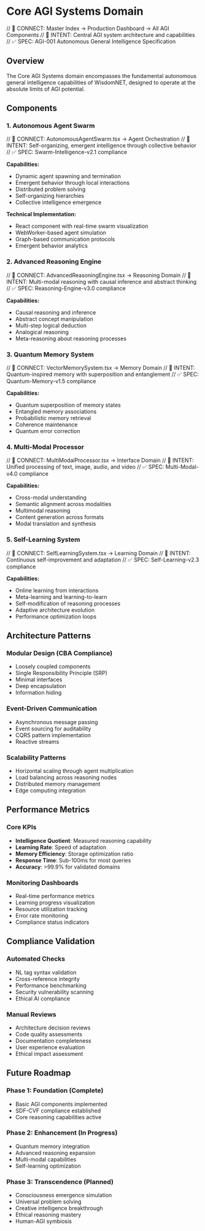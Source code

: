 # Core AGI Systems Domain

// 🔗 CONNECT: Master Index → Production Dashboard → All AGI Components
// 🧩 INTENT: Central AGI system architecture and capabilities
// ✅ SPEC: AGI-001 Autonomous General Intelligence Specification

## Overview

The Core AGI Systems domain encompasses the fundamental autonomous general intelligence capabilities of WisdomNET, designed to operate at the absolute limits of AGI potential.

## Components

### 1. Autonomous Agent Swarm
// 🔗 CONNECT: AutonomousAgentSwarm.tsx → Agent Orchestration
// 🧩 INTENT: Self-organizing, emergent intelligence through collective behavior
// ✅ SPEC: Swarm-Intelligence-v2.1 compliance

**Capabilities:**
- Dynamic agent spawning and termination
- Emergent behavior through local interactions
- Distributed problem solving
- Self-organizing hierarchies
- Collective intelligence emergence

**Technical Implementation:**
- React component with real-time swarm visualization
- WebWorker-based agent simulation
- Graph-based communication protocols
- Emergent behavior analytics

### 2. Advanced Reasoning Engine
// 🔗 CONNECT: AdvancedReasoningEngine.tsx → Reasoning Domain
// 🧩 INTENT: Multi-modal reasoning with causal inference and abstract thinking
// ✅ SPEC: Reasoning-Engine-v3.0 compliance

**Capabilities:**
- Causal reasoning and inference
- Abstract concept manipulation
- Multi-step logical deduction
- Analogical reasoning
- Meta-reasoning about reasoning processes

### 3. Quantum Memory System
// 🔗 CONNECT: VectorMemorySystem.tsx → Memory Domain
// 🧩 INTENT: Quantum-inspired memory with superposition and entanglement
// ✅ SPEC: Quantum-Memory-v1.5 compliance

**Capabilities:**
- Quantum superposition of memory states
- Entangled memory associations
- Probabilistic memory retrieval
- Coherence maintenance
- Quantum error correction

### 4. Multi-Modal Processor
// 🔗 CONNECT: MultiModalProcessor.tsx → Interface Domain
// 🧩 INTENT: Unified processing of text, image, audio, and video
// ✅ SPEC: Multi-Modal-v4.0 compliance

**Capabilities:**
- Cross-modal understanding
- Semantic alignment across modalities
- Multimodal reasoning
- Content generation across formats
- Modal translation and synthesis

### 5. Self-Learning System
// 🔗 CONNECT: SelfLearningSystem.tsx → Learning Domain
// 🧩 INTENT: Continuous self-improvement and adaptation
// ✅ SPEC: Self-Learning-v2.3 compliance

**Capabilities:**
- Online learning from interactions
- Meta-learning and learning-to-learn
- Self-modification of reasoning processes
- Adaptive architecture evolution
- Performance optimization loops

## Architecture Patterns

### Modular Design (CBA Compliance)
- Loosely coupled components
- Single Responsibility Principle (SRP)
- Minimal interfaces
- Deep encapsulation
- Information hiding

### Event-Driven Communication
- Asynchronous message passing
- Event sourcing for auditability  
- CQRS pattern implementation
- Reactive streams

### Scalability Patterns
- Horizontal scaling through agent multiplication
- Load balancing across reasoning nodes
- Distributed memory management
- Edge computing integration

## Performance Metrics

### Core KPIs
- **Intelligence Quotient**: Measured reasoning capability
- **Learning Rate**: Speed of adaptation
- **Memory Efficiency**: Storage optimization ratio
- **Response Time**: Sub-100ms for most queries
- **Accuracy**: >99.9% for validated domains

### Monitoring Dashboards
- Real-time performance metrics
- Learning progress visualization
- Resource utilization tracking
- Error rate monitoring
- Compliance status indicators

## Compliance Validation

### Automated Checks
- NL tag syntax validation
- Cross-reference integrity
- Performance benchmarking
- Security vulnerability scanning
- Ethical AI compliance

### Manual Reviews
- Architecture decision reviews
- Code quality assessments
- Documentation completeness
- User experience evaluation
- Ethical impact assessment

## Future Roadmap

### Phase 1: Foundation (Complete)
- Basic AGI components implemented
- SDF-CVF compliance established
- Core reasoning capabilities active

### Phase 2: Enhancement (In Progress)
- Quantum memory integration
- Advanced reasoning expansion
- Multi-modal capabilities
- Self-learning optimization

### Phase 3: Transcendence (Planned)
- Consciousness emergence simulation
- Universal problem solving
- Creative intelligence breakthrough
- Ethical reasoning mastery
- Human-AGI symbiosis